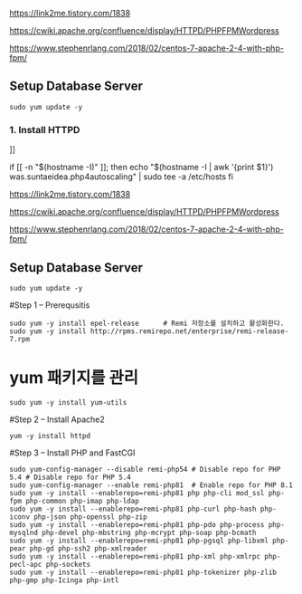https://link2me.tistory.com/1838

https://cwiki.apache.org/confluence/display/HTTPD/PHPFPMWordpress

https://www.stephenrlang.com/2018/02/centos-7-apache-2-4-with-php-fpm/

## Setup Database Server

    sudo yum update -y


### 1. Install HTTPD

]]



if [[ -n "$(hostname -I)" ]]; then
    echo "$(hostname -I | awk '{print $1}') was.suntaeidea.php4autoscaling" | sudo tee -a /etc/hosts
fi


https://link2me.tistory.com/1838

https://cwiki.apache.org/confluence/display/HTTPD/PHPFPMWordpress

https://www.stephenrlang.com/2018/02/centos-7-apache-2-4-with-php-fpm/

## Setup Database Server

    sudo yum update -y




#Step 1 – Prerequsitis

    sudo yum -y install epel-release      # Remi 저장소를 설치하고 활성화한다.
    sudo yum -y install http://rpms.remirepo.net/enterprise/remi-release-7.rpm

# yum 패키지를 관리

    sudo yum -y install yum-utils

#Step 2 – Install Apache2

    yum -y install httpd

#Step 3 – Install PHP and FastCGI


    sudo yum-config-manager --disable remi-php54 # Disable repo for PHP 5.4 # Disable repo for PHP 5.4
    sudo yum-config-manager --enable remi-php81  # Enable repo for PHP 8.1
    sudo yum -y install --enablerepo=remi-php81 php php-cli mod_ssl php-fpm php-common php-imap php-ldap 
    sudo yum -y install --enablerepo=remi-php81 php-curl php-hash php-iconv php-json php-openssl php-zip 
    sudo yum -y install --enablerepo=remi-php81 php-pdo php-process php-mysqlnd php-devel php-mbstring php-mcrypt php-soap php-bcmath 
    sudo yum -y install --enablerepo=remi-php81 php-pgsql php-libxml php-pear php-gd php-ssh2 php-xmlreader 
    sudo yum -y install --enablerepo=remi-php81 php-xml php-xmlrpc php-pecl-apc php-sockets 
    sudo yum -y install --enablerepo=remi-php81 php-tokenizer php-zlib php-gmp php-Icinga php-intl
